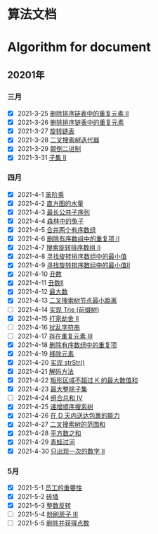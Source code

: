 # 算法文档  
# Algorithm for document
## 20201年
### 三月
- [x] 2021-3-25 [删除排序链表中的重复元素 II](https://github.com/xiaoxunyao/daily-algorithm/blob/master/src/main/java/com/algorithm/year2021/a0March/b0TwentyFive/md/%E6%AF%8F%E6%97%A5%E7%AE%97%E6%B3%95-%E5%88%A0%E9%99%A4%E6%8E%92%E5%BA%8F%E9%93%BE%E8%A1%A8%E4%B8%AD%E7%9A%84%E9%87%8D%E5%A4%8D%E5%85%83%E7%B4%A0%20II.md)
- [x] 2021-3-26 [删除排序链表中的重复元素](https://github.com/xiaoxunyao/daily-algorithm/blob/master/src/main/java/com/algorithm/year2021/a0March/b1TwentySix/md/%E6%AF%8F%E6%97%A5%E7%AE%97%E6%B3%95-%E5%88%A0%E9%99%A4%E6%8E%92%E5%BA%8F%E9%93%BE%E8%A1%A8%E4%B8%AD%E7%9A%84%E9%87%8D%E5%A4%8D%E5%85%83%E7%B4%A0.md)
- [x] 2021-3-27 [旋转链表](https://github.com/xiaoxunyao/daily-algorithm/blob/master/src/main/java/com/algorithm/year2021/a0March/b2TwentySeven/md/%E6%AF%8F%E6%97%A5%E7%AE%97%E6%B3%95-%E6%97%8B%E8%BD%AC%E9%93%BE%E8%A1%A8.md)
- [x] 2021-3-28 [二叉搜索树迭代器](https://github.com/xiaoxunyao/daily-algorithm/blob/master/src/main/java/com/algorithm/year2021/a0March/b3TwentyEight/md/%E6%AF%8F%E6%97%A5%E7%AE%97%E6%B3%95-%E4%BA%8C%E5%8F%89%E6%90%9C%E7%B4%A2%E6%A0%91%E8%BF%AD%E4%BB%A3%E5%99%A8.md)
- [x] 2021-3-29 [颠倒二进制](https://github.com/xiaoxunyao/daily-algorithm/blob/master/src/main/java/com/algorithm/year2021/a0March/b4TwentyNine/md/%E6%AF%8F%E6%97%A5%E7%AE%97%E6%B3%95-%E9%A2%A0%E5%80%92%E4%BA%8C%E8%BF%9B%E5%88%B6%E4%BD%8D.md)
- [x] 2021-3-31 [子集 II](https://github.com/xiaoxunyao/daily-algorithm/blob/master/src/main/java/com/algorithm/year2021/a0March/b5ThirtyOne/md/%E6%AF%8F%E6%97%A5%E7%AE%97%E6%B3%95-%E5%AD%90%E9%9B%86%20II.md)
### 四月  
- [x] 2021-4-1 [笨阶乘](https://xiaoxunyao.xyz/archives/httpsxiaoxunyaoxyzarchivesalgorithm-2021-4-01)
- [x] 2021-4-2 [直方图的水量](https://github.com/xiaoxunyao/daily-algorithm/blob/master/src/main/java/com/algorithm/year2021/a1April/b1Two/md/%E6%AF%8F%E6%97%A5%E7%AE%97%E6%B3%95-%E7%9B%B4%E6%96%B9%E5%9B%BE%E7%9A%84%E6%B0%B4%E9%87%8F.md)
- [x] 2021-4-3 [最长公共子序列](https://github.com/xiaoxunyao/daily-algorithm/blob/master/src/main/java/com/algorithm/year2021/a1April/b2Three/md/%E6%AF%8F%E6%97%A5%E7%AE%97%E6%B3%95-%E6%9C%80%E9%95%BF%E5%85%AC%E5%85%B1%E5%AD%90%E5%BA%8F%E5%88%97.md)
- [x] 2021-4-4 [森林中的兔子](https://github.com/xiaoxunyao/daily-algorithm/blob/master/src/main/java/com/algorithm/year2021/a1April/b3Four/md/%E6%AF%8F%E6%97%A5%E7%AE%97%E6%B3%95-%E6%A3%AE%E6%9E%97%E4%B8%AD%E7%9A%84%E5%85%94%E5%AD%90.md)
- [x] 2021-4-5 [合并两个有序数组](https://github.com/xiaoxunyao/daily-algorithm/blob/master/src/main/java/com/algorithm/year2021/a1April/b4Five/md/%E6%AF%8F%E6%97%A5%E7%AE%97%E6%B3%95-%E5%90%88%E5%B9%B6%E4%B8%A4%E4%B8%AA%E6%9C%89%E5%BA%8F%E6%95%B0%E7%BB%84.md)
- [x] 2021-4-6 [删除有序数组中的重复项 II](https://github.com/xiaoxunyao/daily-algorithm/blob/master/src/main/java/com/algorithm/year2021/a1April/b5Six/md/%E6%AF%8F%E6%97%A5%E7%AE%97%E6%B3%95-%E5%88%A0%E9%99%A4%E6%9C%89%E5%BA%8F%E6%95%B0%E7%BB%84%E4%B8%AD%E7%9A%84%E9%87%8D%E5%A4%8D%E9%A1%B9%20II.md)
- [x] 2021-4-7 [搜索旋转排序数组 II](https://github.com/xiaoxunyao/daily-algorithm/blob/master/src/main/java/com/algorithm/year2021/a1April/b6Seven/md/%E6%AF%8F%E6%97%A5%E7%AE%97%E6%B3%95-%20%E6%90%9C%E7%B4%A2%E6%97%8B%E8%BD%AC%E6%8E%92%E5%BA%8F%E6%95%B0%E7%BB%84%20II.md)
- [x] 2021-4-8 [寻找旋转排序数组中的最小值](https://github.com/xiaoxunyao/daily-algorithm/blob/master/src/main/java/com/algorithm/year2021/a1April/b7Eight/md/%E6%AF%8F%E6%97%A5%E7%AE%97%E6%B3%95-%E5%AF%BB%E6%89%BE%E6%97%8B%E8%BD%AC%E6%8E%92%E5%BA%8F%E6%95%B0%E7%BB%84%E4%B8%AD%E7%9A%84%E6%9C%80%E5%B0%8F%E5%80%BC.md)
- [x] 2021-4-9 [寻找旋转排序数组中的最小值II](https://github.com/xiaoxunyao/daily-algorithm/blob/master/src/main/java/com/algorithm/year2021/a1April/b8Nine/md/%E6%AF%8F%E6%97%A5%E7%AE%97%E6%B3%95-%E5%AF%BB%E6%89%BE%E6%97%8B%E8%BD%AC%E6%8E%92%E5%BA%8F%E6%95%B0%E7%BB%84%E4%B8%AD%E7%9A%84%E6%9C%80%E5%B0%8F%E5%80%BC%20II.md)
- [x] 2021-4-10 [丑数](https://github.com/xiaoxunyao/daily-algorithm/blob/master/src/main/java/com/algorithm/year2021/a1April/b9Ten/md/%E6%AF%8F%E6%97%A5%E7%AE%97%E6%B3%95-%E4%B8%91%E6%95%B0.md)
- [x] 2021-4-11 [丑数II](https://github.com/xiaoxunyao/daily-algorithm/blob/master/src/main/java/com/algorithm/year2021/a1April/b10Eleven/md/%E6%AF%8F%E6%97%A5%E7%AE%97%E6%B3%95-%E4%B8%91%E6%95%B0II.md)
- [x] 2021-4-12 [最大数](https://github.com/xiaoxunyao/daily-algorithm/blob/master/src/main/java/com/algorithm/year2021/a1April/b11Twelve/md/%E6%AF%8F%E6%97%A5%E7%AE%97%E6%B3%95-%E4%B8%91%E6%95%B0II.md)
- [x] 2021-4-13 [二叉搜索树节点最小距离](https://github.com/xiaoxunyao/daily-algorithm/blob/master/src/main/java/com/algorithm/year2021/a1April/b12Thirteen/md/%E6%AF%8F%E6%97%A5%E7%AE%97%E6%B3%95-%E4%BA%8C%E5%8F%89%E6%90%9C%E7%B4%A2%E6%A0%91%E8%8A%82%E7%82%B9%E6%9C%80%E5%B0%8F%E8%B7%9D%E7%A6%BB.md)
- [ ] 2021-4-14 [实现 Trie (前缀树)](https://leetcode-cn.com/problems/implement-trie-prefix-tree/)  
- [x] 2021-4-15 [打家劫舍 II](https://github.com/xiaoxunyao/daily-algorithm/blob/master/src/main/java/com/algorithm/year2021/a1April/b13Fourteen/md/%E6%AF%8F%E6%97%A5%E7%AE%97%E6%B3%95-%E6%89%93%E5%AE%B6%E5%8A%AB%E8%88%8D%20II.md)
- [ ] 2021-4-16 [扰乱字符串](https://leetcode-cn.com/problems/scramble-string/)
- [ ] 2021-4-17 [存在重复元素 III](https://leetcode-cn.com/problems/contains-duplicate-iii/)
- [x] 2021-4-18 [删除有序数组中的重复项](https://github.com/xiaoxunyao/daily-algorithm/blob/master/src/main/java/com/algorithm/year2021/a1April/b14Fifteen/md/%E6%AF%8F%E6%97%A5%E7%AE%97%E6%B3%95-%E5%88%A0%E9%99%A4%E6%9C%89%E5%BA%8F%E6%95%B0%E7%BB%84%E4%B8%AD%E7%9A%84%E9%87%8D%E5%A4%8D%E9%A1%B9.md)
- [x] 2021-4-19 [移除元素](https://github.com/xiaoxunyao/daily-algorithm/blob/master/src/main/java/com/algorithm/year2021/a1April/b15Sixteen/md/%E6%AF%8F%E6%97%A5%E7%AE%97%E6%B3%95-%E7%A7%BB%E9%99%A4%E5%85%83%E7%B4%A0.md)
- [x] 2021-4-20 [实现 strStr()](https://github.com/xiaoxunyao/daily-algorithm/blob/master/src/main/java/com/algorithm/year2021/a1April/b16Seventeen/md/%E6%AF%8F%E6%97%A5%E7%AE%97%E6%B3%95-%E5%AE%9E%E7%8E%B0%20strStr().md)
- [x] 2021-4-21 [解码方法](https://github.com/xiaoxunyao/daily-algorithm/blob/master/src/main/java/com/algorithm/year2021/a1April/b17Eighteen/md/%E6%AF%8F%E6%97%A5%E7%AE%97%E6%B3%95-%E8%A7%A3%E7%A0%81%E6%96%B9%E6%B3%95.md)
- [x] 2021-4-22 [矩形区域不超过 K 的最大数值和](https://github.com/xiaoxunyao/daily-algorithm/blob/master/src/main/java/com/algorithm/year2021/a1April/b18Nineteen/md/%E6%AF%8F%E6%97%A5%E7%AE%97%E6%B3%95-%E7%9F%A9%E5%BD%A2%E5%8C%BA%E5%9F%9F%E4%B8%8D%E8%B6%85%E8%BF%87%20K%20%E7%9A%84%E6%9C%80%E5%A4%A7%E6%95%B0%E5%80%BC%E5%92%8C.md)
- [x] 2021-4-23 [最大整除子集](https://github.com/xiaoxunyao/daily-algorithm/blob/master/src/main/java/com/algorithm/year2021/a1April/b19Twenty/md/%E6%AF%8F%E6%97%A5%E7%AE%97%E6%B3%95-%E6%9C%80%E5%A4%A7%E6%95%B4%E9%99%A4%E5%AD%90%E9%9B%86.md)
- [ ] 2021-4-24 [组合总和 Ⅳ](https://leetcode-cn.com/problems/combination-sum-iv/)
- [x] 2021-4-25 [递增顺序搜索树](https://github.com/xiaoxunyao/daily-algorithm/blob/master/src/main/java/com/algorithm/year2021/a1April/b20TwentyOne/md/%E6%AF%8F%E6%97%A5%E7%AE%97%E6%B3%95-%E9%80%92%E5%A2%9E%E9%A1%BA%E5%BA%8F%E6%90%9C%E7%B4%A2%E6%A0%91.md)
- [x] 2021-4-26 [在 D 天内送达包裹的能力](https://github.com/xiaoxunyao/daily-algorithm/blob/master/src/main/java/com/algorithm/year2021/a1April/b21TwentyTwo/md/%E6%AF%8F%E6%97%A5%E7%AE%97%E6%B3%95-%E5%9C%A8%20D%20%E5%A4%A9%E5%86%85%E9%80%81%E8%BE%BE%E5%8C%85%E8%A3%B9%E7%9A%84%E8%83%BD%E5%8A%9B.md)
- [x] 2021-4-27 [二叉搜索树的范围和](https://github.com/xiaoxunyao/daily-algorithm/blob/master/src/main/java/com/algorithm/year2021/a1April/b22TwentyThree/md/%E6%AF%8F%E6%97%A5%E7%AE%97%E6%B3%95-%E4%BA%8C%E5%8F%89%E6%90%9C%E7%B4%A2%E6%A0%91%E7%9A%84%E8%8C%83%E5%9B%B4%E5%92%8C.md)
- [x] 2021-4-28 [平方数之和](https://github.com/xiaoxunyao/daily-algorithm/blob/master/src/main/java/com/algorithm/year2021/a1April/b23TwentyFour/md/%E6%AF%8F%E6%97%A5%E7%AE%97%E6%B3%95-%E5%B9%B3%E6%96%B9%E6%95%B0%E4%B9%8B%E5%92%8C.md)
- [x] 2021-4-29 [青蛙过河](https://github.com/xiaoxunyao/daily-algorithm/blob/master/src/main/java/com/algorithm/year2021/a1April/b24TwentyFive/md/%E6%AF%8F%E6%97%A5%E7%AE%97%E6%B3%95-%E9%9D%92%E8%9B%99%E8%BF%87%E6%B2%B3.md)
- [x] 2021-4-30 [只出现一次的数字 II](https://github.com/xiaoxunyao/daily-algorithm/blob/master/src/main/java/com/algorithm/year2021/a1April/b25TwentySix/md/%E6%AF%8F%E6%97%A5%E7%AE%97%E6%B3%95-%E5%8F%AA%E5%87%BA%E7%8E%B0%E4%B8%80%E6%AC%A1%E7%9A%84%E6%95%B0%E5%AD%97%20II.md)
### 5月
- [x] 2021-5-1 [员工的重要性](https://github.com/xiaoxunyao/daily-algorithm/blob/master/src/main/java/com/algorithm/year2021/a2May/b01One/md/%E6%AF%8F%E6%97%A5%E7%AE%97%E6%B3%95-%E5%91%98%E5%B7%A5%E7%9A%84%E9%87%8D%E8%A6%81%E6%80%A7.md)
- [x] 2021-5-2 [砖墙](https://github.com/xiaoxunyao/daily-algorithm/blob/master/src/main/java/com/algorithm/year2021/a2May/b02Two/md/%E6%AF%8F%E6%97%A5%E7%AE%97%E6%B3%95-%E7%A0%96%E5%A2%99.md)
- [x] 2021-5-3 [整数反转](https://github.com/xiaoxunyao/daily-algorithm/blob/master/src/main/java/com/algorithm/year2021/a2May/b03Three/md/%E6%AF%8F%E6%97%A5%E7%AE%97%E6%B3%95-%E6%95%B4%E6%95%B0%E5%8F%8D%E8%BD%AC.md)
- [ ] 2021-5-4 [粉刷房子 III](https://github.com/xiaoxunyao/daily-algorithm/blob/master/src/main/java/com/algorithm/year2021/a2May/b04/md/%E6%AF%8F%E6%97%A5%E7%AE%97%E6%B3%95-%E7%B2%89%E5%88%B7%E6%88%BF%E5%AD%90%20III.md)
- [ ] 2021-5-5 [删除并获得点数]()